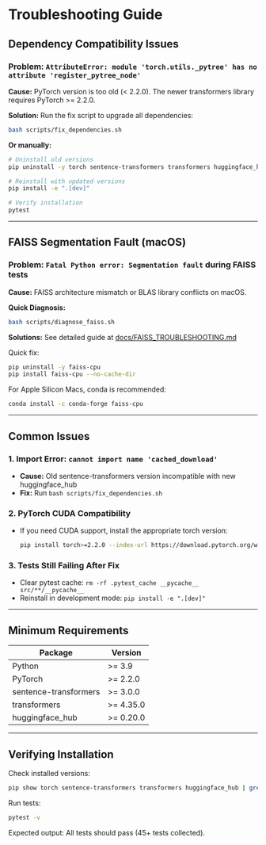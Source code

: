 # Troubleshooting Guide

## Dependency Compatibility Issues

### Problem: `AttributeError: module 'torch.utils._pytree' has no attribute 'register_pytree_node'`

**Cause:** PyTorch version is too old (< 2.2.0). The newer transformers library requires PyTorch >= 2.2.0.

**Solution:** Run the fix script to upgrade all dependencies:

```bash
bash scripts/fix_dependencies.sh
```

**Or manually:**

```bash
# Uninstall old versions
pip uninstall -y torch sentence-transformers transformers huggingface_hub

# Reinstall with updated versions
pip install -e ".[dev]"

# Verify installation
pytest
```

---

## FAISS Segmentation Fault (macOS)

### Problem: `Fatal Python error: Segmentation fault` during FAISS tests

**Cause:** FAISS architecture mismatch or BLAS library conflicts on macOS.

**Quick Diagnosis:**
```bash
bash scripts/diagnose_faiss.sh
```

**Solutions:** See detailed guide at [docs/FAISS_TROUBLESHOOTING.md](docs/FAISS_TROUBLESHOOTING.md)

Quick fix:
```bash
pip uninstall -y faiss-cpu
pip install faiss-cpu --no-cache-dir
```

For Apple Silicon Macs, conda is recommended:
```bash
conda install -c conda-forge faiss-cpu
```

---

## Common Issues

### 1. Import Error: `cannot import name 'cached_download'`
- **Cause:** Old sentence-transformers version incompatible with new huggingface_hub
- **Fix:** Run `bash scripts/fix_dependencies.sh`

### 2. PyTorch CUDA Compatibility
- If you need CUDA support, install the appropriate torch version:
  ```bash
  pip install torch>=2.2.0 --index-url https://download.pytorch.org/whl/cu118
  ```

### 3. Tests Still Failing After Fix
- Clear pytest cache: `rm -rf .pytest_cache __pycache__ src/**/__pycache__`
- Reinstall in development mode: `pip install -e ".[dev]"`

---

## Minimum Requirements

| Package | Version |
|---------|---------|
| Python | >= 3.9 |
| PyTorch | >= 2.2.0 |
| sentence-transformers | >= 3.0.0 |
| transformers | >= 4.35.0 |
| huggingface_hub | >= 0.20.0 |

---

## Verifying Installation

Check installed versions:
```bash
pip show torch sentence-transformers transformers huggingface_hub | grep -E "Name:|Version:"
```

Run tests:
```bash
pytest -v
```

Expected output: All tests should pass (45+ tests collected).
